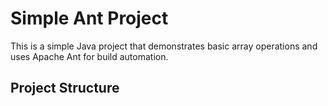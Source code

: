 # Simple Ant Project

This is a simple Java project that demonstrates basic array operations and uses Apache Ant for build automation.

## Project Structure

